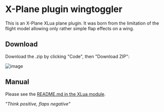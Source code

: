 # X-Plane plugin wingtoggler

This is an X-Plane XLua plane plugin.
It was born from the limitation of the flight model allowing only rather simple flap effects on a wing.

## Download

Download the .zip by clicking "Code", then "Download ZIP":

![image](https://user-images.githubusercontent.com/1678001/235371039-3b341619-52fd-4924-83df-90d06f493728.png)


## Manual

Please see the [README.md in the XLua module](xlua-wingtoggler/scripts/wingtoggler/README.md).

*"Think positive, flaps negative"*

